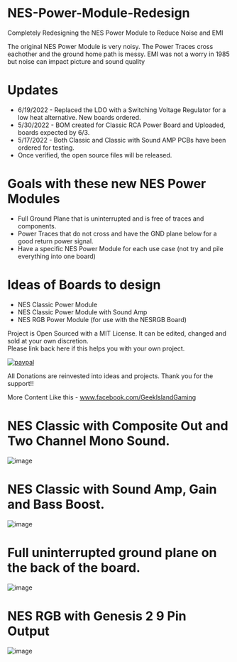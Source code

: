 # NES-Power-Module-Redesign
Completely Redesigning the NES Power Module to Reduce Noise and EMI

The original NES Power Module is very noisy.  The Power Traces cross eachother and the ground home path is messy.
EMI was not a worry in 1985 but noise can impact picture and sound quality

# Updates
- 6/19/2022 - Replaced the LDO with a Switching Voltage Regulator for a low heat alternative.  New boards ordered.
- 5/30/2022 - BOM created for Classic RCA Power Board and Uploaded, boards expected by 6/3.
- 5/17/2022 - Both Classic and Classic with Sound AMP PCBs have been ordered for testing.  
- Once verified, the open source files will be released.


# Goals with these new NES Power Modules
- Full Ground Plane that is uninterrupted and is free of traces and components.
- Power Traces that do not cross and have the GND plane below for a good return power signal.
- Have a specific NES Power Module for each use case (not try and pile everything into one board)

# Ideas of Boards to design
- NES Classic Power Module
- NES Classic Power Module with Sound Amp
- NES RGB Power Module (for use with the NESRGB Board)

Project is Open Sourced with a MIT License. It can be edited, changed and sold at your own discretion.  
Please link back here if this helps you with your own project.

[![paypal](https://www.paypalobjects.com/en_US/i/btn/btn_donateCC_LG.gif)](https://www.paypal.com/donate/?hosted_button_id=97YFBJX4NXA8W)

All Donations are reinvested into ideas and projects. Thank you for the support!!

More Content Like this - www.facebook.com/GeekIslandGaming

# NES Classic with Composite Out and Two Channel Mono Sound.
![image](https://user-images.githubusercontent.com/70423454/168948985-2c1b2c48-4d05-4828-a527-cc87f3fc94c0.png)


# NES Classic with Sound Amp, Gain and Bass Boost.
![image](https://user-images.githubusercontent.com/70423454/168949227-5d2c3d04-4d48-4b28-ae74-58a9b1efb8bf.png)


# Full uninterrupted ground plane on the back of the board.
![image](https://user-images.githubusercontent.com/70423454/168949041-084ab601-f7b4-46a8-a07b-880763b795da.png)

# NES RGB with Genesis 2 9 Pin Output
![image](https://user-images.githubusercontent.com/70423454/168950608-0508ad47-c201-467a-90e9-f28008ada81e.png)

